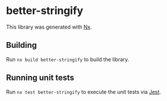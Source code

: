 # better-stringify

This library was generated with [Nx](https://nx.dev).

## Building

Run `nx build better-stringify` to build the library.

## Running unit tests

Run `nx test better-stringify` to execute the unit tests via [Jest](https://jestjs.io).
